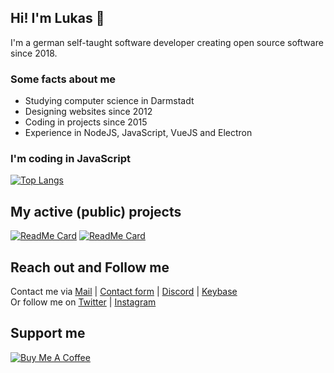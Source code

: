 ## Hi! I'm Lukas 👋
I'm a german self-taught software developer creating open source software since 2018.

### Some facts about me
- Studying computer science in Darmstadt
- Designing websites since 2012
- Coding in projects since 2015
- Experience in NodeJS, JavaScript, VueJS and Electron

### I'm coding in JavaScript
[![Top Langs](https://github-readme-stats.vercel.app/api/top-langs/?username=astrogd&layout=compact)](https://github.com/anuraghazra/github-readme-stats)

## My active (public) projects
[![ReadMe Card](https://github-readme-stats.vercel.app/api/pin/?username=astrogd&repo=haveibeenpwnedchecker)](https://github.com/astrogd/haveibeenpwnedchecker)
[![ReadMe Card](https://github-readme-stats.vercel.app/api/pin/?username=astrogd&repo=ticketsystem)](https://github.com/astrogd/ticketsystem)

## Reach out and Follow me
Contact me via [Mail](mailto:hello@astrogd.eu) | [Contact form](https://www.astrogd.eu/en/kontakt) | [Discord](https://www.discord.gg/0nWbSKRpS4GtPUpa) | [Keybase](https://www.keybase.io/astrogd)
<br>Or follow me on [Twitter](https://www.twitter.com/astrogd) | [Instagram](https://www.instagram.com/astrogd.eu)

## Support me
<a href="https://www.buymeacoffee.com/astrogd" target="_blank"><img src="https://cdn.buymeacoffee.com/buttons/lato-green.png" alt="Buy Me A Coffee"></a>

